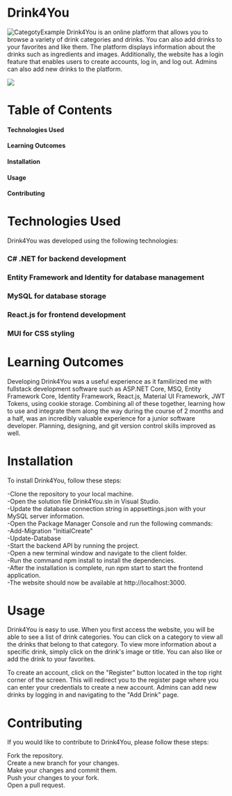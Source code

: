 # Drink4You
![CategotyExample](https://github.com/Truther24/Drink4You/blob/alex/Screenshot_1.png)
Drink4You is an online platform that allows you to browse a variety of drink categories and drinks. You can also add drinks to your favorites and like them. The platform displays information about the drinks such as ingredients and images. Additionally, the website has a login feature that enables users to create accounts, log in, and log out. Admins can also add new drinks to the platform.

 <img src=https://github.com/Truther24/Drink4You/blob/alex/Screenshot_2.png class="img-class">



# Table of Contents
#### Technologies Used
#### Learning Outcomes
#### Installation
#### Usage
#### Contributing

# Technologies Used
Drink4You was developed using the following technologies:

### C# .NET for backend development
### Entity Framework and Identity for database management
### MySQL for database storage
### React.js for frontend development
### MUI for CSS styling
# Learning Outcomes
Developing Drink4You was a useful experience as it familirized me with fullstack development software such as ASP.NET Core, MSQ, Entity Framework Core, Identity Framework, React.js, Material UI Framework, JWT Tokens, using cookie storage. Combining all of these together, learning how to use and integrate them along the way during the course of 2 months and a half, was an incredibly valuable experience for a junior software developer. Planning, designing, and git version control skills improved as well.

# Installation
To install Drink4You, follow these steps:

-Clone the repository to your local machine.<br/>
-Open the solution file Drink4You.sln in Visual Studio.<br/>
-Update the database connection string in appsettings.json with your MySQL server information.<br/>
-Open the Package Manager Console and run the following commands:<br/>
-Add-Migration "InitialCreate"<br/>
-Update-Database<br/>
-Start the backend API by running the project.<br/>
-Open a new terminal window and navigate to the client folder.<br/>
-Run the command npm install to install the dependencies.<br/>
-After the installation is complete, run npm start to start the frontend application.<br/>
-The website should now be available at http://localhost:3000.<br/>
# Usage
Drink4You is easy to use. When you first access the website, you will be able to see a list of drink categories. You can click on a category to view all the drinks that belong to that category. To view more information about a specific drink, simply click on the drink's image or title. You can also like or add the drink to your favorites.

To create an account, click on the "Register" button located in the top right corner of the screen. This will redirect you to the register page where you can enter your credentials to create a new account. Admins can add new drinks by logging in and navigating to the "Add Drink" page.

# Contributing
If you would like to contribute to Drink4You, please follow these steps:

Fork the repository.<br/>
Create a new branch for your changes.<br/>
Make your changes and commit them.<br/>
Push your changes to your fork.<br/>
Open a pull request.



